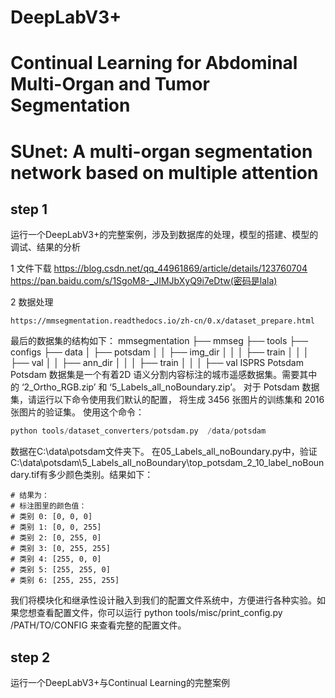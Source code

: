 # DeepLabV3+
# Continual Learning for Abdominal Multi-Organ and Tumor Segmentation
# SUnet: A multi-organ segmentation network based on multiple attention

## step 1
运行一个DeepLabV3+的完整案例，涉及到数据库的处理，模型的搭建、模型的调试、结果的分析

1 文件下载
https://blog.csdn.net/qq_44961869/article/details/123760704
https://pan.baidu.com/s/1SgoM8-_JIMJbXyQ9i7eDtw(密码是lala)


2 数据处理
```
https://mmsegmentation.readthedocs.io/zh-cn/0.x/dataset_prepare.html
```
最后的数据集的结构如下：
mmsegmentation
├── mmseg
├── tools
├── configs
├── data
│   ├── potsdam
│   │   ├── img_dir
│   │   │   ├── train
│   │   │   ├── val
│   │   ├── ann_dir
│   │   │   ├── train
│   │   │   ├── val
ISPRS Potsdam
Potsdam 数据集是一个有着2D 语义分割内容标注的城市遥感数据集。需要其中的 ‘2_Ortho_RGB.zip’ 和 ‘5_Labels_all_noBoundary.zip’。
对于 Potsdam 数据集，请运行以下命令使用我们默认的配置， 将生成 3456 张图片的训练集和 2016 张图片的验证集。
 使用这个命令：
 ```python
 python tools/dataset_converters/potsdam.py  /data/potsdam
 ```
 数据在C:\data\potsdam文件夹下。
在05_Labels_all_noBoundary.py中，验证C:\data\potsdam\5_Labels_all_noBoundary\top_potsdam_2_10_label_noBoundary.tif有多少颜色类别。结果如下：
```
# 结果为：
# 标注图里的颜色值：
# 类别 0: [0, 0, 0]
# 类别 1: [0, 0, 255]
# 类别 2: [0, 255, 0]
# 类别 3: [0, 255, 255]
# 类别 4: [255, 0, 0]
# 类别 5: [255, 255, 0]
# 类别 6: [255, 255, 255]
```
我们将模块化和继承性设计融入到我们的配置文件系统中，方便进行各种实验。如果您想查看配置文件，你可以运行 python tools/misc/print_config.py /PATH/TO/CONFIG 来查看完整的配置文件。





## step 2
运行一个DeepLabV3+与Continual Learning的完整案例
